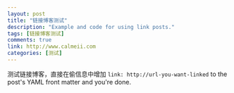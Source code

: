 ```yaml
---
layout: post
title: "链接博客测试"
description: "Example and code for using link posts."
tags: [链接博客测试]
comments: true
link: http://www.calmeii.com
categories: [测试]
---
```


测试链接博客，直接在偷信息中增加 `link: http://url-you-want-linked` to the post's YAML front matter and you're done.
